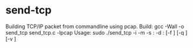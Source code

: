 # send-tcp
Building TCP/IP packet from commandline using pcap.
Build: gcc -Wall -o send_tcp send_tcp.c -lpcap
Usage: sudo ./send_tcp -i <interface> -m <dst-mac-address> -s <src-ipv4-address>:<port> -d <dst-ipv4-address>:<port> [-f <tcp-flag>] [-q <tcp-seq-num>] [-v <vlan-tag>]

